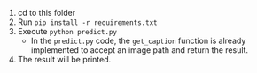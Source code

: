 1. cd to this folder
2. Run `pip install -r requirements.txt`
3. Execute `python predict.py`
   - In the `predict.py` code, the `get_caption` function is already implemented to accept an image path and return the result.
4. The result will be printed.
